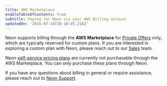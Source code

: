 ```yaml
---
title: AWS Marketplace
enableTableOfContents: true
subtitle: Paying for Neon via your AWS Billing account
updatedOn: '2025-07-14T18:10:45.216Z'
---
```


Neon supports billing through the **AWS Marketplace** for [Private Offers](https://aws.amazon.com/marketplace/partners/private-offers/) only, which are typically reserved for custom  plans. If you are interested in exploring a custom plan with Neon, please reach out to our [Sales](/contact-sales) team.

Neon [self-service pricing plans](/pricing) are currently not purchasable through the AWS Marketplace. You can only purchase these plans through Neon.

If you have any questions about billing in general or require assistance, please reach out to [Neon Support](https://console.neon.tech/app/projects?modal=support).
